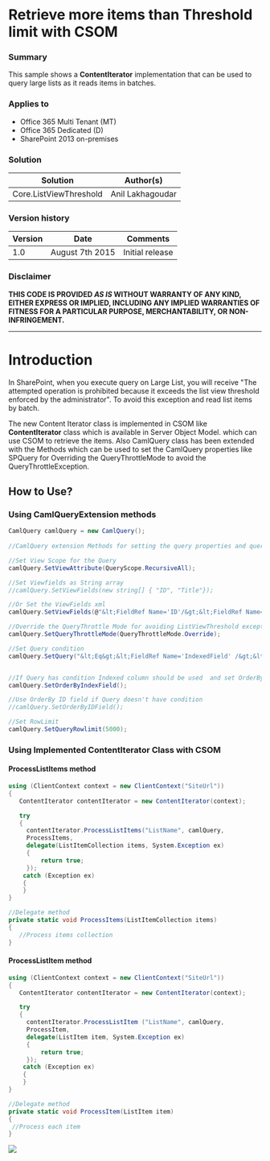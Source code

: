 # Retrieve more items than Threshold limit with CSOM #

### Summary ###
This sample shows a **ContentIterator** implementation that can be used to query large lists as it reads items in batches.

### Applies to ###
-  Office 365 Multi Tenant (MT)
-  Office 365 Dedicated (D)
-  SharePoint 2013 on-premises


### Solution ###
Solution | Author(s)
---------|----------
Core.ListViewThreshold | Anil Lakhagoudar

### Version history ###
Version  | Date | Comments
---------| -----| --------
1.0  | August 7th 2015 | Initial release

### Disclaimer ###
**THIS CODE IS PROVIDED *AS IS* WITHOUT WARRANTY OF ANY KIND, EITHER EXPRESS OR IMPLIED, INCLUDING ANY IMPLIED WARRANTIES OF FITNESS FOR A PARTICULAR PURPOSE, MERCHANTABILITY, OR NON-INFRINGEMENT.**


----------

# Introduction #
In SharePoint, when you execute query on Large List, you will receive "The attempted operation is prohibited because it exceeds the list view threshold enforced by the administrator". To avoid this exception and read list items by batch.

The new Content Iterator class is implemented in CSOM like **ContentIterator** class which is available in Server Object Model. which can use CSOM to retrieve the items. Also CamlQuery class has been extended with the Methods which can be used to set the CamlQuery properties like SPQuery for Overriding the QueryThrottleMode to avoid the QueryThrottleException.

## How to Use? ##
### Using CamlQueryExtension methods ###

```C#
CamlQuery camlQuery = new CamlQuery();
            
//CamlQuery extension Methods for setting the query properties and query option for Threshold limit

//Set View Scope for the Query
camlQuery.SetViewAttribute(QueryScope.RecursiveAll);

//Set Viewfields as String array
//camlQuery.SetViewFields(new string[] { "ID", "Title"});

//Or Set the ViewFields xml
camlQuery.SetViewFields(@"&lt;FieldRef Name='ID'/&gt;&lt;FieldRef Name='Title'/&gt;");

//Override the QueryThrottle Mode for avoiding ListViewThreshold exception
camlQuery.SetQueryThrottleMode(QueryThrottleMode.Override);

//Set Query condition
camlQuery.SetQuery("&lt;Eq&gt;&lt;FieldRef Name='IndexedField' /&gt;&lt;Value Type='Text'&gt;value&lt;/Value&gt;&lt;/Eq&gt;");


//If Query has condition Indexed column should be used  and set OrderBy with indexed column
camlQuery.SetOrderByIndexField();

//Use OrderBy ID field if Query doesn't have condition
//camlQuery.SetOrderByIDField();

//Set RowLimit
camlQuery.SetQueryRowlimit(5000);
```

### Using Implemented ContentIterator Class with CSOM ###
#### ProcessListItems method ####

```C#
using (ClientContext context = new ClientContext("SiteUrl"))
{
   ContentIterator contentIterator = new ContentIterator(context);

   try
   {
     contentIterator.ProcessListItems("ListName", camlQuery,
     ProcessItems,
     delegate(ListItemCollection items, System.Exception ex)
     {
         return true;
     });
    catch (Exception ex)
    {
    }
}

//Delegate method
private static void ProcessItems(ListItemCollection items)
{
   //Process items collection
}

```

#### ProcessListItem method ####

```C#
using (ClientContext context = new ClientContext("SiteUrl"))
{
   ContentIterator contentIterator = new ContentIterator(context);

   try
   {
     contentIterator.ProcessListItem ("ListName", camlQuery,
     ProcessItem,
     delegate(ListItem item, System.Exception ex)
     {
         return true;
     });
    catch (Exception ex)
    {
    }
}

//Delegate method
private static void ProcessItem(ListItem item)
{
 //Process each item
}
```
<img src="https://telemetry.sharepointpnp.com/pnp/samples/Core.ListViewThreshold" />